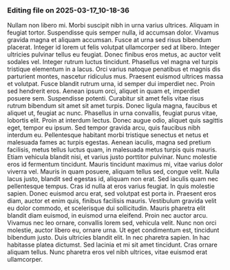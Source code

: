 

### Editing file on 2025-03-17_10-18-36

Nullam non libero mi. Morbi suscipit nibh in urna varius ultrices. Aliquam in feugiat tortor. Suspendisse quis semper nulla, id accumsan dolor. Vivamus gravida magna et aliquam accumsan. Fusce at urna sed risus bibendum placerat. Integer id lorem ut felis volutpat ullamcorper sed at libero. Integer ultricies pulvinar tellus eu feugiat. Donec finibus eros metus, ac auctor velit sodales vel. Integer rutrum luctus tincidunt. Phasellus vel magna vel turpis tristique elementum in a lacus. Orci varius natoque penatibus et magnis dis parturient montes, nascetur ridiculus mus.
Praesent euismod ultrices massa et volutpat. Fusce blandit rutrum urna, id semper dui imperdiet nec. Proin sed hendrerit eros. Aenean ipsum orci, aliquet in quam et, imperdiet posuere sem. Suspendisse potenti. Curabitur sit amet felis vitae risus rutrum bibendum sit amet sit amet turpis. Donec ligula magna, faucibus et aliquet ut, feugiat ac nunc. Phasellus in urna convallis, feugiat purus vitae, lobortis elit. Proin at interdum lectus. Donec augue odio, aliquet quis sagittis eget, tempor eu ipsum. Sed tempor gravida arcu, quis faucibus nibh interdum eu. Pellentesque habitant morbi tristique senectus et netus et malesuada fames ac turpis egestas. Aenean iaculis, magna sed pretium facilisis, metus tellus luctus quam, in malesuada metus turpis quis mauris. Etiam vehicula blandit nisi, et varius justo porttitor pulvinar. Nunc molestie eros id fermentum tincidunt.
Mauris tincidunt maximus mi, vitae varius dolor viverra vel. Mauris in quam posuere, aliquam tellus sed, congue velit. Nulla lacus justo, blandit sed egestas id, aliquam non erat. Sed iaculis quam nec pellentesque tempus. Cras id nulla at eros varius feugiat. In quis molestie sapien. Donec euismod arcu erat, sed volutpat est porta in. Praesent eros diam, auctor et enim quis, finibus facilisis mauris. Vestibulum gravida velit eu dolor commodo, et scelerisque dui sollicitudin. Mauris pharetra elit blandit diam euismod, in euismod urna eleifend. Proin nec auctor arcu. Vivamus nec leo ornare, convallis lorem sed, vehicula velit. Nunc non orci molestie, auctor libero eu, ornare urna.
Ut eget condimentum est, tincidunt bibendum justo. Duis ultricies blandit elit. In nec pharetra sapien. In hac habitasse platea dictumst. Sed lacinia et mi sit amet tincidunt. Cras ornare aliquam tellus. Nunc pharetra eros vel nibh ultrices, vitae euismod erat ullamcorper.


